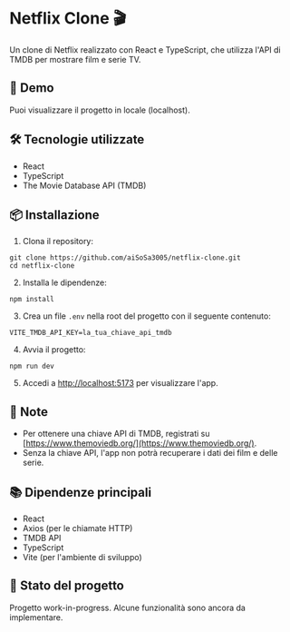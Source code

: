 # Netflix Clone 🎬

Un clone di Netflix realizzato con React e TypeScript, che utilizza l'API di TMDB per mostrare film e serie TV.

## 🚀 Demo
Puoi visualizzare il progetto in locale (localhost).

## 🛠️ Tecnologie utilizzate
- React
- TypeScript
- The Movie Database API (TMDB)

## 📦 Installazione

1. Clona il repository:
```
git clone https://github.com/aiSoSa3005/netflix-clone.git
cd netflix-clone
```

2. Installa le dipendenze:
```
npm install
```

3. Crea un file `.env` nella root del progetto con il seguente contenuto:
```
VITE_TMDB_API_KEY=la_tua_chiave_api_tmdb
```

4. Avvia il progetto:
```
npm run dev
```

5. Accedi a [http://localhost:5173](http://localhost:5173) per visualizzare l'app.

## 📌 Note
- Per ottenere una chiave API di TMDB, registrati su [https://www.themoviedb.org/](https://www.themoviedb.org/).
- Senza la chiave API, l'app non potrà recuperare i dati dei film e delle serie.

## 📚 Dipendenze principali
- React
- Axios (per le chiamate HTTP)
- TMDB API
- TypeScript
- Vite (per l'ambiente di sviluppo)

## 📝 Stato del progetto
Progetto work-in-progress. Alcune funzionalità sono ancora da implementare.






